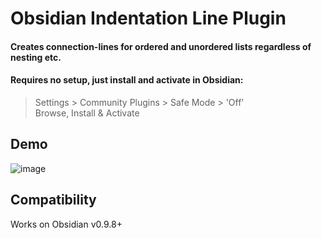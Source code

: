 # Obsidian Indentation Line Plugin

#### Creates connection-lines for ordered and unordered lists regardless of nesting etc.

#### Requires no setup, just install and activate in Obsidian:
> Settings > Community Plugins > Safe Mode > 'Off'<br/>
> Browse, Install & Activate

## Demo
![image](https://user-images.githubusercontent.com/42775469/117072649-114a0b00-ad31-11eb-85fe-125afbd4f0bf.png)

## Compatibility
Works on Obsidian v0.9.8+
